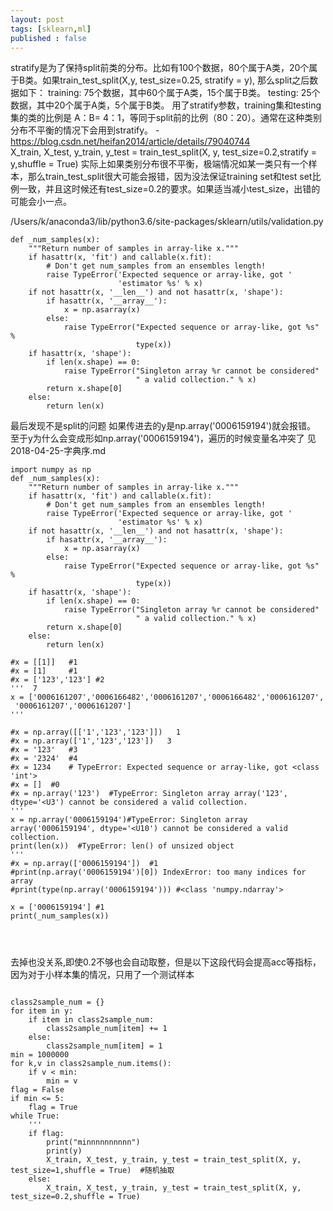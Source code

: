 ```yaml
---
layout: post
tags: [sklearn,ml]
published : false
---
```

stratify是为了保持split前类的分布。比如有100个数据，80个属于A类，20个属于B类。如果train_test_split(X,y, test_size=0.25, stratify = y), 那么split之后数据如下：
training: 75个数据，其中60个属于A类，15个属于B类。
testing: 25个数据，其中20个属于A类，5个属于B类。
用了stratify参数，training集和testing集的类的比例是 A：B= 4：1，等同于split前的比例（80：20）。通常在这种类别分布不平衡的情况下会用到stratify。
-https://blog.csdn.net/heifan2014/article/details/79040744  
X_train, X_test, y_train, y_test = train_test_split(X, y, test_size=0.2,stratify = y,shuffle = True)
实际上如果类别分布很不平衡，极端情况如某一类只有一个样本，那么train_test_split很大可能会报错，因为没法保证training set和test set比例一致，并且这时候还有test_size=0.2的要求。如果适当减小test_size，出错的可能会小一点。   


/Users/k/anaconda3/lib/python3.6/site-packages/sklearn/utils/validation.py
```
def _num_samples(x):
    """Return number of samples in array-like x."""
    if hasattr(x, 'fit') and callable(x.fit):
        # Don't get num_samples from an ensembles length!
        raise TypeError('Expected sequence or array-like, got '
                        'estimator %s' % x)
    if not hasattr(x, '__len__') and not hasattr(x, 'shape'):
        if hasattr(x, '__array__'):
            x = np.asarray(x)
        else:
            raise TypeError("Expected sequence or array-like, got %s" %
                            type(x))
    if hasattr(x, 'shape'):
        if len(x.shape) == 0:
            raise TypeError("Singleton array %r cannot be considered"
                            " a valid collection." % x)
        return x.shape[0]
    else:
        return len(x)

```

最后发现不是split的问题
如果传进去的y是np.array('0006159194')就会报错。
至于y为什么会变成形如np.array('0006159194')，遍历的时候变量名冲突了
见2018-04-25-字典序.md

```
import numpy as np
def _num_samples(x):
    """Return number of samples in array-like x."""
    if hasattr(x, 'fit') and callable(x.fit):
        # Don't get num_samples from an ensembles length!
        raise TypeError('Expected sequence or array-like, got '
                        'estimator %s' % x)
    if not hasattr(x, '__len__') and not hasattr(x, 'shape'):
        if hasattr(x, '__array__'):
            x = np.asarray(x)
        else:
            raise TypeError("Expected sequence or array-like, got %s" %
                            type(x))
    if hasattr(x, 'shape'):
        if len(x.shape) == 0:
            raise TypeError("Singleton array %r cannot be considered"
                            " a valid collection." % x)
        return x.shape[0]
    else:
        return len(x)

#x = [[1]]   #1
#x = [1]     #1
#x = ['123','123'] #2
'''  7
x = ['0006161207','0006166482','0006161207','0006166482','0006161207',
 '0006161207','0006161207']
'''

#x = np.array([['1','123','123']])   1
#x = np.array(['1','123','123'])   3
#x = '123'   #3
#x = '2324'  #4
#x = 1234    # TypeError: Expected sequence or array-like, got <class 'int'>
#x = []  #0
#x = np.array('123')  #TypeError: Singleton array array('123', dtype='<U3') cannot be considered a valid collection.
'''
x = np.array('0006159194')#TypeError: Singleton array array('0006159194', dtype='<U10') cannot be considered a valid collection.
print(len(x))  #TypeError: len() of unsized object
'''
#x = np.array(['0006159194'])  #1
#print(np.array('0006159194')[0]) IndexError: too many indices for array
#print(type(np.array('0006159194'))) #<class 'numpy.ndarray'>

x = ['0006159194'] #1
print(_num_samples(x))




```



去掉也没关系,即使0.2不够也会自动取整，但是以下这段代码会提高acc等指标，因为对于小样本集的情况，只用了一个测试样本
```

class2sample_num = {}
for item in y:
    if item in class2sample_num:
        class2sample_num[item] += 1
    else:
        class2sample_num[item] = 1
min = 1000000
for k,v in class2sample_num.items():
    if v < min:
        min = v
flag = False
if min <= 5:
    flag = True
while True:
    '''
    if flag:
        print("minnnnnnnnnn")
        print(y)
        X_train, X_test, y_train, y_test = train_test_split(X, y, test_size=1,shuffle = True)  #随机抽取
    else:
        X_train, X_test, y_train, y_test = train_test_split(X, y, test_size=0.2,shuffle = True)
```
